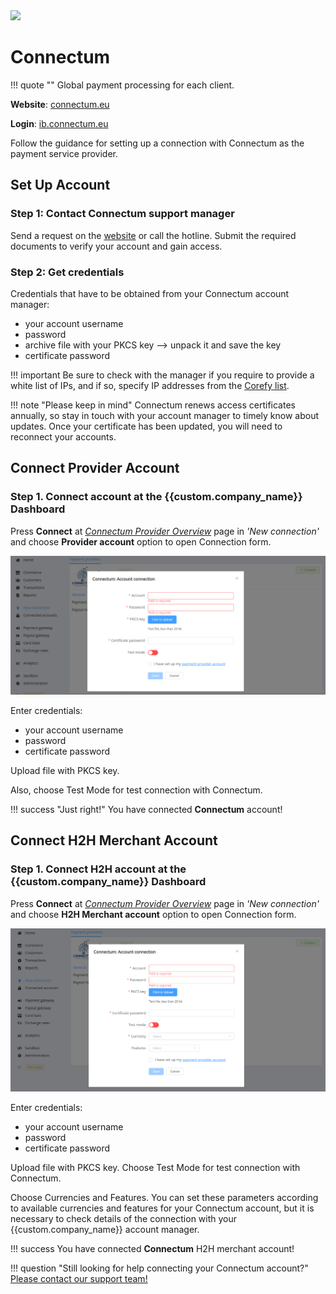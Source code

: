 <img src="https://static.openfintech.io/payment_providers/connectum/logo.svg?w=400" width="400px" >

# Connectum

!!! quote ""
    Global payment processing for each client.

**Website**: [connectum.eu](https://connectum.eu/)

**Login**: [ib.connectum.eu](https://ib.connectum.eu/site/home)

Follow the guidance for setting up a connection with Connectum as the payment service provider.

## Set Up Account

### Step 1: Contact Connectum support manager

Send a request on the [website](https://connectum.eu/account-opening/) or call the hotline. Submit the required documents to verify your account and gain access.

### Step 2: Get credentials

Credentials that have to be obtained from your Connectum account manager:

* your account username
* password
* archive file with your PKCS key --> unpack it and save the key
* certificate password

!!! important
    Be sure to check with the manager if you require to provide a white list of IPs, and if so, specify IP addresses from the [Corefy list](/integration/ips/).

!!! note "Please keep in mind"
    Connectum renews access certificates annually, so stay in touch with your account manager to timely know about updates. Once your certificate has been updated, you will need to reconnect your accounts.

## Connect Provider Account

### Step 1. Connect account at the {{custom.company_name}} Dashboard

Press **Connect** at [*Connectum Provider Overview*]({{custom.dashboard_base_url}}connect-directory/payment-providers/connectum/general) page in *'New connection'* and choose **Provider account** option to open Connection form.

![Connect](images/provider-account.png)

Enter credentials:

* your account username
* password
* certificate password

Upload file with PKCS key.

Also, choose Test Mode for test connection with Connectum.

!!! success "Just right!"
    You have connected **Connectum** account!

## Connect H2H Merchant Account

### Step 1. Connect H2H account at the {{custom.company_name}} Dashboard

Press **Connect** at [*Connectum Provider Overview*]({{custom.dashboard_base_url}}connect-directory/payment-providers/Connectum/general) page in *'New connection'* and choose **H2H Merchant account** option to open Connection form.

![Connect](images/h2h-merchant-account.png)

Enter credentials:

* your account username
* password
* certificate password

Upload file with PKCS key. Choose Test Mode for test connection with Connectum.

Choose Currencies and Features. You can set these parameters according to available currencies and features for your Connectum account, but it is necessary to check details of the connection with your {{custom.company_name}} account manager.

!!! success
    You have connected **Connectum** H2H merchant account!

!!! question "Still looking for help connecting your Connectum account?"
    [Please contact our support team!](mailto:{{custom.support_email}})
